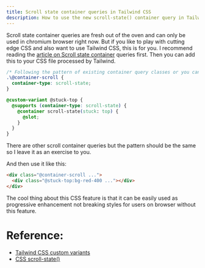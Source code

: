 ```yaml
---
title: Scroll state container queries in Tailwind CSS
description: How to use the new scroll-state() container query in Tailwind CSS v4
---
```


Scroll state container queries are fresh out of the oven and can only be used in chromium browser right now.
But if you like to play with cutting edge CSS and also want to use Tailwind CSS, this is for you.
I recommend reading the [article on Scroll state container](https://developer.chrome.com/blog/css-scroll-state-queries) queries first.
Then you can add this to your CSS file processed by Tailwind.

```css
/* Following the pattern of existing container query classes or you can use @container-[scroll-state] */
.\@container-scroll {
  container-type: scroll-state;
}

@custom-variant @stuck-top {
  @supports (container-type: scroll-state) {
    @container scroll-state(stuck: top) {
      @slot;
    }
  }
}
```

There are other scroll container queries but the pattern should be the same so I leave it as an exercise to you.

And then use it like this:

```html
<div class="@container-scroll ...">
  <div class="@stuck-top:bg-red-400 ..."></div>
</div>
```

The cool thing about this CSS feature is that it can be easily used as progressive enhancement not breaking styles for users on browser without this feature.

# Reference:

- [Tailwind CSS custom variants](https://tailwindcss.com/docs/adding-custom-styles#adding-custom-variants)
- [CSS scroll-state()](https://developer.chrome.com/blog/css-scroll-state-queries)

